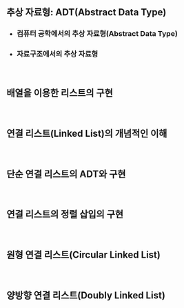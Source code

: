 ## 추상 자료형: ADT(Abstract Data Type)

- ### 컴퓨터 공학에서의 추상 자료형(Abstract Data Type)

- ### 자료구조에서의 추상 자료형

<br/>

## 배열을 이용한 리스트의 구현

<br/>

## 연결 리스트(Linked List)의 개념적인 이해

<br/>

## 단순 연결 리스트의 ADT와 구현

<br/>

## 연결 리스트의 정렬 삽입의 구현

<br/>

## 원형 연결 리스트(Circular Linked List)

<br/>

## 양방향 연결 리스트(Doubly Linked List)
